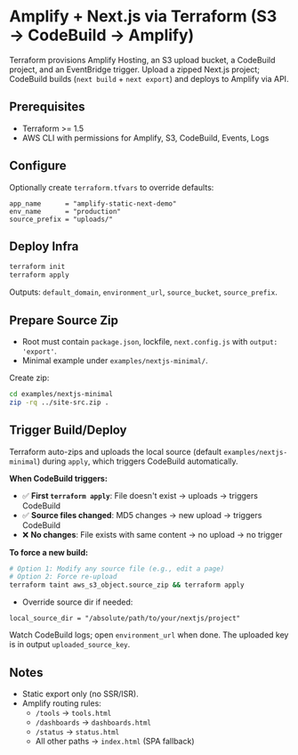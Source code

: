 # Amplify + Next.js via Terraform (S3 → CodeBuild → Amplify)

Terraform provisions Amplify Hosting, an S3 upload bucket, a CodeBuild project, and an EventBridge trigger. Upload a zipped Next.js project; CodeBuild builds (`next build` + `next export`) and deploys to Amplify via API.

## Prerequisites

- Terraform >= 1.5
- AWS CLI with permissions for Amplify, S3, CodeBuild, Events, Logs

## Configure

Optionally create `terraform.tfvars` to override defaults:

```hcl
app_name      = "amplify-static-next-demo"
env_name      = "production"
source_prefix = "uploads/"
```

## Deploy Infra

```bash
terraform init
terraform apply
```

Outputs: `default_domain`, `environment_url`, `source_bucket`, `source_prefix`.

## Prepare Source Zip

- Root must contain `package.json`, lockfile, `next.config.js` with `output: 'export'`.
- Minimal example under `examples/nextjs-minimal/`.

Create zip:

```bash
cd examples/nextjs-minimal
zip -rq ../site-src.zip .
```

## Trigger Build/Deploy

Terraform auto-zips and uploads the local source (default `examples/nextjs-minimal`) during `apply`, which triggers CodeBuild automatically.

**When CodeBuild triggers:**

- ✅ **First `terraform apply`**: File doesn't exist → uploads → triggers CodeBuild
- ✅ **Source files changed**: MD5 changes → new upload → triggers CodeBuild
- ❌ **No changes**: File exists with same content → no upload → no trigger

**To force a new build:**

```bash
# Option 1: Modify any source file (e.g., edit a page)
# Option 2: Force re-upload
terraform taint aws_s3_object.source_zip && terraform apply
```

- Override source dir if needed:

```hcl
local_source_dir = "/absolute/path/to/your/nextjs/project"
```

Watch CodeBuild logs; open `environment_url` when done. The uploaded key is in output `uploaded_source_key`.

## Notes

- Static export only (no SSR/ISR).
- Amplify routing rules:
  - `/tools` → `tools.html`
  - `/dashboards` → `dashboards.html`
  - `/status` → `status.html`
  - All other paths → `index.html` (SPA fallback)
